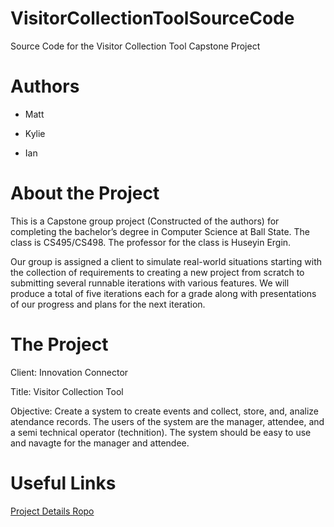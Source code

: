 # VisitorCollectionToolSourceCode

Source Code for the Visitor Collection Tool Capstone Project

# Authors

* Matt

* Kylie

* Ian

# About the Project

This is a Capstone group project (Constructed of the authors) for completing the bachelor’s degree in Computer Science at Ball State. The class is CS495/CS498. The professor for the class is Huseyin Ergin.

Our group is assigned a client to simulate real-world situations starting with the collection of requirements to creating a new project from scratch to submitting several runnable iterations with various features. We will produce a total of five iterations each for a grade along with presentations of our progress and plans for the next iteration.

# The Project

Client: Innovation Connector

Title: Visitor Collection Tool

Objective: Create a system to create events and collect, store, and, analize atendance records. The users of the system are the manager, attendee, and a semi technical operator (technition). The system should be easy to use and navagte for the manager and attendee.

# Useful Links

[Project Details Ropo](https://github.com/IanShepard/VisitorCollectionTool)

